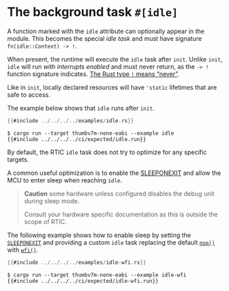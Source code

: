 # The background task `#[idle]`

A function marked with the `idle` attribute can optionally appear in the
module. This becomes the special *idle task* and must have signature
`fn(idle::Context) -> !`.

When present, the runtime will execute the `idle` task after `init`. Unlike
`init`, `idle` will run *with interrupts enabled* and must never return,
as the `-> !` function signature indicates.
[The Rust type `!` means “never”][nevertype].

[nevertype]: https://doc.rust-lang.org/core/primitive.never.html

Like in `init`, locally declared resources will have `'static` lifetimes that
are safe to access.

The example below shows that `idle` runs after `init`.

``` rust
{{#include ../../../../examples/idle.rs}}
```

``` console
$ cargo run --target thumbv7m-none-eabi --example idle
{{#include ../../../../ci/expected/idle.run}}
```

By default, the RTIC `idle` task does not try to optimize for any specific targets.

A common useful optimization is to enable the [SLEEPONEXIT] and allow the MCU
to enter sleep when reaching `idle`.

>**Caution** some hardware unless configured disables the debug unit during sleep mode.
>
>Consult your hardware specific documentation as this is outside the scope of RTIC.

The following example shows how to enable sleep by setting the
[`SLEEPONEXIT`][SLEEPONEXIT] and providing a custom `idle` task replacing the
default [`nop()`][NOP] with [`wfi()`][WFI].

[SLEEPONEXIT]: https://developer.arm.com/docs/100737/0100/power-management/sleep-mode/sleep-on-exit-bit
[WFI]: https://developer.arm.com/documentation/dui0662/b/The-Cortex-M0--Instruction-Set/Miscellaneous-instructions/WFI
[NOP]: https://developer.arm.com/documentation/dui0662/b/The-Cortex-M0--Instruction-Set/Miscellaneous-instructions/NOP

``` rust
{{#include ../../../../examples/idle-wfi.rs}}
```

``` console
$ cargo run --target thumbv7m-none-eabi --example idle-wfi
{{#include ../../../../ci/expected/idle-wfi.run}}
```
